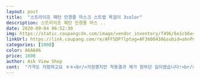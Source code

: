 ```yaml
---
layout: post 
title:  "스트라이프 패턴 안경줄 마스크 스트랩 목걸이 3color" 
description: 스트라이프 패턴 안경줄 마스 ..
date: 2020-09-04 06:52:30 
img: https://static.coupangcdn.com/image/vendor_inventory/f496/6e1cb6e45b57e9a51729a2c63b0e64377de8442ae971848a647d1e504430.jpg 
linkUrl: https://link.coupang.com/re/AFFSDP?lptag=AF3600438&subid=ahnPublicAsk&pageKey=2005486627&itemId=3412119385&vendorItemId=71398710855&traceid=V0-113-b576e48c4256dcbc 
categories: [1008] 
color: A6A6A6 
price: 1600 
author: Ask View Shop 
cont:  "가격도 저렴하고요 ㅎㅎ<br/>걱정했지만 착용결과 제가 원하던 길이였습니다!<br/>그리고 사진으로 봤을 때는 좀 길이가 짧아보여서<br/>머리끈 사은품까지 주셨네요 끈길이도 색상도 다 맘에 들어요<br/>사은품으로 주신 머리끈도 예쁘게 잘 쓸게요 감사합니다)<br/>사진이 거꾸로 되어있네요... <br/>(민망)<br/>아무튼 사진으로 본 거랑 똑 같아요!!<br/>재질이 뭐로 되어있는지는 안보고 그냥 디자인만 보고 샀는데 튼튼하게 잘 쓸고같아여!!!! 세게 잡아 뜯어서 쇠부분이 뜯어지거나 가위로 자르지 않는 이상은 오래쓸 것 같아여!!!<br/>좋아요<br/>" 
---
```

